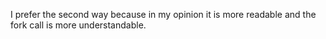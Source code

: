I prefer the second way because in my opinion it is more readable and the fork call is more understandable.